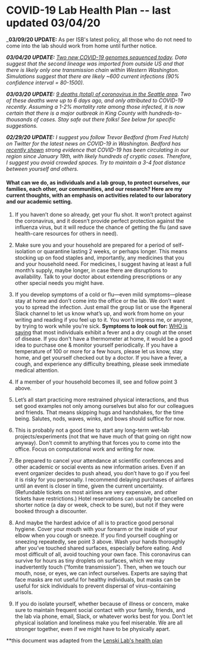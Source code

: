 # COVID-19 Lab Health Plan -- last updated 03/04/20

_**03/09/20 UPDATE:** As per ISB's latest policy, all those who do not need to come into the lab should work from home until further notice.

_**03/04/20 UPDATE:** [Two new COVID-19 genomes sequenced today](https://twitter.com/trvrb/status/1235432204060131329). Data suggest that the second lineage was imported from outside US and that there is likely only one transmission chain within Western Washington. Simulations suggest that there are likely ~600 current infections (90% confidence interval = 80-1500)._

_**03/03/20 UPDATE:** [9 deaths (total) of coronovirus in the Seattle area](https://www.nytimes.com/2020/03/03/world/coronavirus-live-news-updates.html). Two of these deaths were up to 6 days ago, and only attributed to COVID-19 recently. Assuming a 1-2% mortality rate among those infected, it is now certain that there is a major outbreak in King County with hundreds-to-thousands of cases. Stay safe out there folks! See below for specific suggestions._

_**02/29/20 UPDATE:** I suggest you follow Trevor Bedford (from Fred Hutch) on Twitter for the latest news on COVID-19 in Washington. Bedford has [recently shown](https://twitter.com/trvrb/status/1233970271318503426) strong evidence that COVID-19 has been circulating in our region since January 19th, with likely hundreds of cryptic cases. Therefore, I suggest you avoid crowded spaces. Try to maintain a 3-4 foot distance between yourself and others._  

#### What can we do, as individuals and a lab group, to protect ourselves, our families, each other, our communities, and our research?  Here are my current thoughts, with an emphasis on activities related to our laboratory and our academic setting.

1. If you haven’t done so already, get your flu shot. It won’t protect against the coronavirus, and it doesn’t provide perfect protection against the influenza virus, but it will reduce the chance of getting the flu (and save health-care resources for others in need).

2. Make sure you and your household are prepared for a period of self-isolation or quarantine lasting 2 weeks, or perhaps longer.  This means stocking up on food staples and, importantly, any medicines that you and your household need.  For medicines, I suggest having at least a full month’s supply, maybe longer, in case there are disruptions to availability.  Talk to your doctor about extending prescriptions or any other special needs you might have.

3. If you develop symptoms of a cold or flu—even mild symptoms—please stay at home and don’t come into the office or the lab.  We don’t want you to spread the infection.  Just email the group list or use the #general Slack channel to let us know what’s up, and work from home on your writing and reading if you feel up to it. You won’t impress me, or anyone, by trying to work while you’re sick. **Symptoms to look out for:** [WHO is saying](https://www.who.int/emergencies/diseases/novel-coronavirus-2019) that most individuals exhibit a fever and a dry cough at the onset of disease. If you don't have a thermometer at home, it would be a good idea to purchase one & monitor yourself periodically. If you have a temperature of 100 or more for a few hours, please let us know, stay home, and get yourself checked out by a doctor. If you have a fever, a cough, and experience any difficulty breathing, please seek immediate medical attention.

4. If a member of your household becomes ill, see and follow point 3 above.

5. Let’s all start practicing more restrained physical interactions, and thus set good examples not only among ourselves but also for our colleagues and friends. That means skipping hugs and handshakes, for the time being.  Salutes, nods, waves, winks, and bows should suffice for now. 

6. This is probably not a good time to start any long-term wet-lab projects/experiments (not that we have much of that going on right now anyway). Don't commit to anything that forces you to come into the office. Focus on computational work and writing for now.

7. Be prepared to cancel your attendance at scientific conferences and other academic or social events as new information arises. Even if an event organizer decides to push ahead, you don’t have to go if you feel it is risky for you personally. I recommend delaying purchases of airfares until an event is closer in time, given the current uncertainty.  (Refundable tickets on most airlines are very expensive, and other tickets have restrictions.)  Hotel reservations can usually be cancelled on shorter notice (a day or week, check to be sure), but not if they were booked through a discounter.

9. And maybe the hardest advice of all is to practice good personal hygiene. Cover your mouth with your forearm or the inside of your elbow when you cough or sneeze. If you find yourself coughing or sneezing repeatedly, see point 3 above. Wash your hands thoroughly after you’ve touched shared surfaces, especially before eating. And most difficult of all, avoid touching your own face.  This coronavirus can survive for hours as tiny droplets on surfaces, which we may inadvertently touch (“fomite transmission”). Then, when we touch our mouth, nose, or eyes, we can infect ourselves. Experts are saying that face masks are not useful for healthy individuals, but masks can be useful for sick individuals to prevent dispersal of virus-containing arisols.

11. If you do isolate yourself, whether because of illness or concern, make sure to maintain frequent social contact with your family, friends, and the lab via phone, email, Slack, or whatever works best for you. Don’t let physical isolation and loneliness make you feel miserable. We are all stronger together, even if we might have to be physically apart.

**this document was adapted from the [Lenski Lab's health plan](https://telliamedrevisited.wordpress.com/2020/02/29/the-lenski-lab-health-plan-for-the-new-coronavirus-outbreak/)

